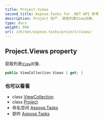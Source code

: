 ```yaml
---
title: Project.Views
second_title: Aspose.Tasks for .NET API 参考
description: Project 财产. 获取列表View对象.
type: docs
weight: 990
url: /zh/net/aspose.tasks/project/views/
---
```

## Project.Views property

获取列表[`View`](../../view/)对象.

```csharp
public ViewCollection Views { get; }
```

### 也可以看看

* class [ViewCollection](../../viewcollection/)
* class [Project](../)
* 命名空间 [Aspose.Tasks](../../project/)
* 部件 [Aspose.Tasks](../../../)


